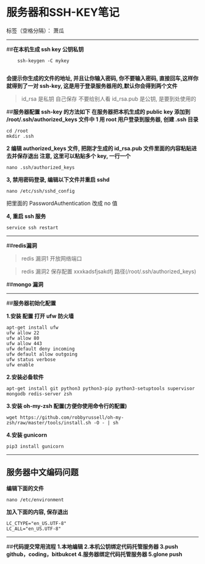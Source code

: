 # 服务器和SSH-KEY笔记

标签（空格分隔）： 萧瓜

---



##**在本机生成 ssh key 公钥私钥**

```
    ssh-keygen -C mykey
    
```
**会提示你生成的文件的地址, 并且让你输入密码, 你不要输入密码, 直接回车,这样你就得到了一对 ssh-key, 这是用于登录服务器用的,默认你会得到两个文件**
> id_rsa 是私钥 自己保存 不要给别人看
> id_rsa.pub 是公钥, 是要到处使用的






##**服务器配置 ssh-key 的方法如下**
**在服务器把本机生成的 public key 添加到 /root/.ssh/authorized_keys 文件中
 1 用 root 用户登录到服务器, 创建 .ssh 目录**
 
```
cd /root
mkdir .ssh
```

**2 编辑 authorized_keys 文件, 把刚才生成的 id_rsa.pub 文件里面的内容粘贴进去并保存退出
 注意, 这里可以粘贴多个 key, 一行一个**
 
```
nano .ssh/authorized_keys

```

**3, 禁用密码登录, 编辑以下文件并重启 sshd**

```
nano /etc/ssh/sshd_config

```

把里面的 PasswordAuthentication 改成 no 值

**4, 重启 ssh 服务**

```
service ssh restart

```


----------

##**redis漏洞**

 > redis 漏洞1 开放网络端口
 
 > redis 漏洞2 保存配置 xxxkadsfjsakdfj 路径(/root/.ssh/authorized_keys)


##**mongo 漏洞**


----------


##**服务器初始化配置**

**1.安装 配置 打开 ufw 防火墙**

```
apt-get install ufw
ufw allow 22
ufw allow 80
ufw allow 443
ufw default deny incoming
ufw default allow outgoing
ufw status verbose
ufw enable
```


**2.安装必备软件**

```
apt-get install git python3 python3-pip python3-setuptools supervisor mongodb redis-server zsh

```

 **3.安装 oh-my-zsh 配置(方便你使用命令行的配置)**

```
wget https://github.com/robbyrussell/oh-my-zsh/raw/master/tools/install.sh -O - | sh

```

**4.安装 gunicorn**

```
pip3 install gunicorn
```


----------


## **服务器中文编码问题**

**编辑下面的文件**

```
nano /etc/environment

```

**加入下面的内容, 保存退出**

```
LC_CTYPE="en_US.UTF-8"
LC_ALL="en_US.UTF-8"
```


----------


##**代码提交常用流程**
**1.本地编辑
2.本机公钥绑定代码托管服务器
3.push github，coding，bitbukcet
4.服务器绑定代码托管服务器
5.glone push**




